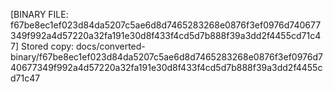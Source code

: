 [BINARY FILE: f67be8ec1ef023d84da5207c5ae6d8d7465283268e0876f3ef0976d740677349f992a4d57220a32fa191e30d8f433f4cd5d7b888f39a3dd2f4455cd71c47]
Stored copy: docs/converted-binary/f67be8ec1ef023d84da5207c5ae6d8d7465283268e0876f3ef0976d740677349f992a4d57220a32fa191e30d8f433f4cd5d7b888f39a3dd2f4455cd71c47
